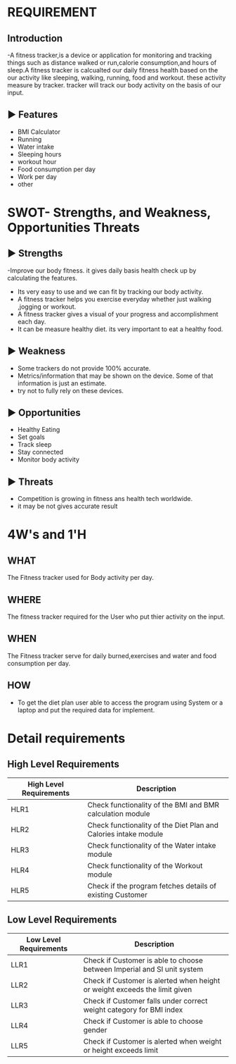 # REQUIREMENT

## Introduction

-A fitness tracker,is a device or application for monitoring and tracking things such as distance walked or run,calorie consumption,and hours of sleep.A fitness tracker is calcualted our daily fitness health based on the our activity like sleeping, walking, running, food and workout. these activity measure by tracker. tracker will track our body activity on the basis of our input.

## ▶️ Features

- BMI Calculator
- Running
- Water intake
- Sleeping hours
- workout hour
- Food consumption per day
- Work per day
- other



# SWOT- Strengths, and Weakness, Opportunities Threats

 ## ▶️  Strengths
-Improve our body fitness. it gives daily basis health check up by calculating the features.
- Its very easy to use and we can fit by tracking our body activity.
- A fitness tracker helps you exercise everyday whether just walking ,jogging or workout.
- A fitness tracker gives a visual of your progress and accomplishment each day.
- It can be measure healthy diet. its very important to eat a healthy food.

## ▶️ Weakness
- Some trackers do not provide 100% accurate.
- Metrics/information that may be shown on the device. Some of that information is just an estimate.
- try not to fully rely on these devices.

## ▶️ Opportunities

- Healthy Eating
- Set goals
- Track sleep
- Stay connected
- Monitor body activity



## ▶️ Threats
- Competition is growing in fitness ans health tech worldwide.
- it may be not gives accurate result




# 4W's and 1'H


## WHAT
The Fitness tracker used for Body activity per day.


## WHERE
The fitness tracker required for the User who put thier activity on the input.

## WHEN
The Fitness tracker serve for daily burned,exercises and water and food consumption per day. 

## HOW
- To get the diet plan user able to access the program using System or a laptop and put the required data for implement.


# Detail requirements


## High Level Requirements

| High Level Requirements |	Description |
| ------------------------ | ----------- |
| HLR1 |Check functionality of the BMI and BMR calculation module |
| HLR2 |Check functionality of the Diet Plan and Calories intake module  |
| HLR3 |Check functionality of the Water intake module |
| HLR4 | Check functionality of the Workout module|
| HLR5 |Check if the program fetches details of existing Customer|


## Low Level Requirements


| Low Level Requirements |	Description |
| ---------------------- | ------------- |
| LLR1 |Check if Customer is able to choose between Imperial and SI unit system  |
| LLR2 |Check if Customer is alerted when height or weight exceeds the limit given  |
| LLR3 |Check if Customer falls under correct weight category for BMI index   |
| LLR4 |Check if Customer is able to choose gender    |
| LLR5 | Check if Customer is alerted when weight or height exceeds limit  |





